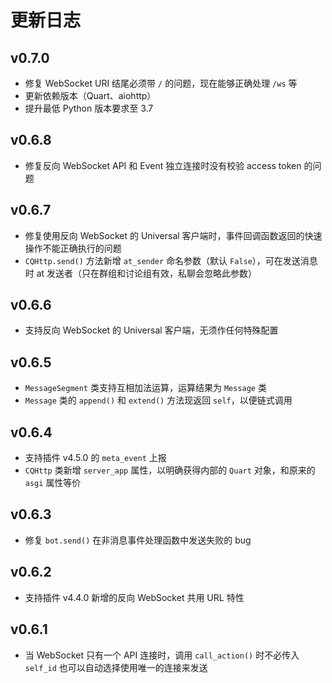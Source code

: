 # 更新日志

## v0.7.0

- 修复 WebSocket URI 结尾必须带 `/` 的问题，现在能够正确处理 `/ws` 等
- 更新依赖版本（Quart、aiohttp）
- 提升最低 Python 版本要求至 3.7

## v0.6.8

- 修复反向 WebSocket API 和 Event 独立连接时没有校验 access token 的问题

## v0.6.7

- 修复使用反向 WebSocket 的 Universal 客户端时，事件回调函数返回的快速操作不能正确执行的问题
- `CQHttp.send()` 方法新增 `at_sender` 命名参数（默认 `False`），可在发送消息时 at 发送者（只在群组和讨论组有效，私聊会忽略此参数）

## v0.6.6

- 支持反向 WebSocket 的 Universal 客户端，无须作任何特殊配置

## v0.6.5

- `MessageSegment` 类支持互相加法运算，运算结果为 `Message` 类
- `Message` 类的 `append()` 和 `extend()` 方法现返回 `self`，以便链式调用

## v0.6.4

- 支持插件 v4.5.0 的 `meta_event` 上报
- `CQHttp` 类新增 `server_app` 属性，以明确获得内部的 `Quart` 对象，和原来的 `asgi` 属性等价

## v0.6.3

- 修复 `bot.send()` 在非消息事件处理函数中发送失败的 bug

## v0.6.2

- 支持插件 v4.4.0 新增的反向 WebSocket 共用 URL 特性

## v0.6.1

- 当 WebSocket 只有一个 API 连接时，调用 `call_action()` 时不必传入 `self_id` 也可以自动选择使用唯一的连接来发送
